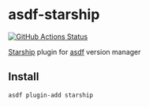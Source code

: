 # asdf-starship
[![GitHub Actions Status](https://github.com/grimoh/asdf-starship/workflows/Main%20workflow/badge.svg?branch=master)](https://github.com/grimoh/asdf-starship/actions)

[Starship](https://github.com/starship/starship) plugin for [asdf](https://github.com/asdf-vm/asdf) version manager

## Install
```
asdf plugin-add starship
```

